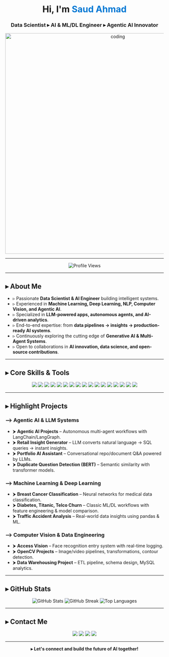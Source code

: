 <!-- Profile Header -->
<h1 align="center">Hi, I'm <span style="color:#0078D4">Saud Ahmad</span></h1>
<h3 align="center">Data Scientist ▸ AI & ML/DL Engineer ▸ Agentic AI Innovator</h3>

<p align="center">
  <img src="https://i.pinimg.com/originals/81/17/8b/81178b47a8598f0c81c4799f2cdd4057.gif" alt="coding" width="700"/>
</p>

---

<p align="center">
  <img src="https://komarev.com/ghpvc/?username=saud0346&label=Profile%20views&color=0e75b6&style=flat" alt="Profile Views"/>
</p>

---

## ▸ About Me
- ▹ Passionate **Data Scientist & AI Engineer** building intelligent systems.  
- ▹ Experienced in **Machine Learning, Deep Learning, NLP, Computer Vision, and Agentic AI**.  
- ▹ Specialized in **LLM-powered apps, autonomous agents, and AI-driven analytics**.  
- ▹ End-to-end expertise: from **data pipelines → insights → production-ready AI systems**.  
- ▹ Continuously exploring the cutting edge of **Generative AI & Multi-Agent Systems**.  
- ▹ Open to collaborations in **AI innovation, data science, and open-source contributions**.  

---

## ▸ Core Skills & Tools
<p align="center">
  <!-- Agentic AI & LLM -->
  <img src="https://img.shields.io/badge/LangChain-000000?style=for-the-badge&logo=chainlink&logoColor=white"/>
  <img src="https://img.shields.io/badge/LangGraph-4B0082?style=for-the-badge&logo=graph&logoColor=white"/>
  <img src="https://img.shields.io/badge/Transformers-F7DF1E?style=for-the-badge&logo=huggingface&logoColor=black"/>
  <img src="https://img.shields.io/badge/BERT-121212?style=for-the-badge&logo=google&logoColor=white"/>
  <img src="https://img.shields.io/badge/Streamlit-FF4B4B?style=for-the-badge&logo=streamlit&logoColor=white"/>

  <!-- ML/DL -->
  <img src="https://img.shields.io/badge/Python-3776AB?style=for-the-badge&logo=python&logoColor=white"/>
  <img src="https://img.shields.io/badge/Scikit--Learn-F7931E?style=for-the-badge&logo=scikit-learn&logoColor=white"/>
  <img src="https://img.shields.io/badge/TensorFlow-FF6F00?style=for-the-badge&logo=tensorflow&logoColor=white"/>
  <img src="https://img.shields.io/badge/PyTorch-EE4C2C?style=for-the-badge&logo=pytorch&logoColor=white"/>
  <img src="https://img.shields.io/badge/Numpy-013243?style=for-the-badge&logo=numpy&logoColor=white"/>
  <img src="https://img.shields.io/badge/Pandas-150458?style=for-the-badge&logo=pandas&logoColor=white"/>
  <img src="https://img.shields.io/badge/Matplotlib-11557C?style=for-the-badge&logo=matplotlib&logoColor=white"/>

  <!-- Data Engineering -->
  <img src="https://img.shields.io/badge/SQL-4479A1?style=for-the-badge&logo=mysql&logoColor=white"/>
  <img src="https://img.shields.io/badge/ETL-006699?style=for-the-badge&logo=apacheairflow&logoColor=white"/>

  <!-- CV & Infra -->
  <img src="https://img.shields.io/badge/OpenCV-5C3EE8?style=for-the-badge&logo=opencv&logoColor=white"/>
  <img src="https://img.shields.io/badge/Linux-FCC624?style=for-the-badge&logo=linux&logoColor=black"/>
  <img src="https://img.shields.io/badge/Git-F05032?style=for-the-badge&logo=git&logoColor=white"/>
</p>

---

## ▸ Highlight Projects
### ⟶ Agentic AI & LLM Systems
- ⮞ **Agentic AI Projects** – Autonomous multi-agent workflows with LangChain/LangGraph.  
- ⮞ **Retail Insight Generator** – LLM converts natural language → SQL queries → instant insights.  
- ⮞ **Portfolio AI Assistant** – Conversational repo/document Q&A powered by LLMs.  
- ⮞ **Duplicate Question Detection (BERT)** – Semantic similarity with transformer models.  

### ⟶ Machine Learning & Deep Learning
- ⮞ **Breast Cancer Classification** – Neural networks for medical data classification.  
- ⮞ **Diabetes, Titanic, Telco Churn** – Classic ML/DL workflows with feature engineering & model comparison.  
- ⮞ **Traffic Accident Analysis** – Real-world data insights using pandas & ML.  

### ⟶ Computer Vision & Data Engineering
- ⮞ **Access Vision** – Face recognition entry system with real-time logging.  
- ⮞ **OpenCV Projects** – Image/video pipelines, transformations, contour detection.  
- ⮞ **Data Warehousing Project** – ETL pipeline, schema design, MySQL analytics.  

---

## ▸ GitHub Stats
<p align="center">
  <img src="https://github-readme-stats-git-masterrstaa-rickstaa.vercel.app/api?username=saud0346&show_icons=true&theme=radical" alt="GitHub Stats"/>
  <img src="https://streak-stats.demolab.com?user=saud0346&theme=radical" alt="GitHub Streak"/>
  <img src="https://github-readme-stats-git-masterrstaa-rickstaa.vercel.app/api/top-langs/?username=saud0346&layout=compact&theme=radical" alt="Top Languages"/>
</p>

---

## ▸ Contact Me

<p align="center">
  <a href="mailto:saud.ahmad346@outlook.com"><img src="https://img.shields.io/badge/Email-0078D4?style=for-the-badge&logo=microsoftoutlook&logoColor=white"/></a>
  <a href="https://www.linkedin.com/in/saud-ahmad-286000229/" target="_blank"><img src="https://img.shields.io/badge/LinkedIn-0A66C2?style=for-the-badge&logo=linkedin&logoColor=white"/></a>
  <a href="https://github.com/SaudDSxAI" target="_blank"><img src="https://img.shields.io/badge/GitHub-181717?style=for-the-badge&logo=github&logoColor=white"/></a>
  <a href="https://www.youtube.com/channel/UCSBnun1ilmIbVvjKqeQiVBw" target="_blank"><img src="https://img.shields.io/badge/YouTube-FF0000?style=for-the-badge&logo=youtube&logoColor=white"/></a>
</p>

---

<p align="center">
  <b>▸ Let's connect and build the future of AI together!</b>
</p>
